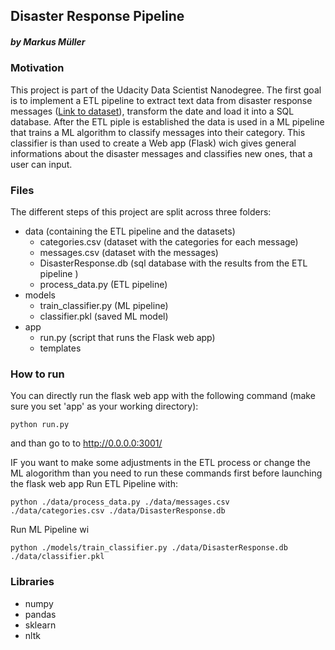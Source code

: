 ## Disaster Response Pipeline
##### by Markus Müller

### Motivation
This project is part of the Udacity Data Scientist Nanodegree. The first goal is to implement a ETL pipeline to extract text data from disaster response messages (<a href='https://appen.com/datasets/combined-disaster-response-data/'>Link to dataset</a>), transform the date and load it into a SQL database. After the ETL piple is established the data is used in a ML pipeline that trains a ML algorithm to classify messages into their category. This classifier is than used to create a Web app (Flask) wich gives general informations about the disaster messages and classifies new ones, that a user can input.

### Files
The different steps of this project are split across three folders:
- data (containing the ETL pipeline and the datasets)
  - categories.csv (dataset with the categories for each message)
  - messages.csv (dataset with the messages)
  - DisasterResponse.db (sql database with the results from the ETL pipeline )
  - process_data.py (ETL pipeline)
- models 
  - train_classifier.py (ML pipeline)
  - classifier.pkl (saved ML model)
- app
  - run.py (script that runs the Flask web app)
  - templates

### How to run
You can directly run the flask web app with the following command (make sure you set 'app' as your working directory):
```
python run.py
```
and than go to to http://0.0.0.0:3001/

IF you want to make some adjustments in the ETL process or change the ML alogorithm than you need to run these commands first before launching the flask web app
Run ETL Pipeline with:
```
python ./data/process_data.py ./data/messages.csv ./data/categories.csv ./data/DisasterResponse.db
```
Run ML Pipeline wi
```
python ./models/train_classifier.py ./data/DisasterResponse.db ./data/classifier.pkl
```

### Libraries
- numpy
- pandas
- sklearn
- nltk



